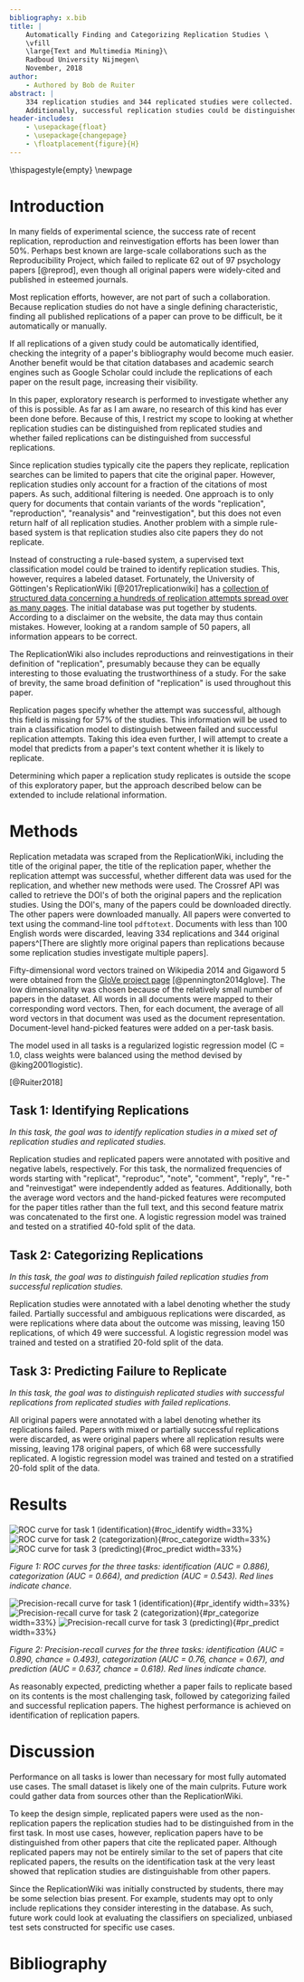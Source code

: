```yaml
---
bibliography: x.bib
title: |
    Automatically Finding and Categorizing Replication Studies \
    \vfill
    \large{Text and Multimedia Mining}\
    Radboud University Nijmegen\
    November, 2018
author:
    - Authored by Bob de Ruiter
abstract: |
    334 replication studies and 344 replicated studies were collected. Replication studies could be identified in the dataset based on text content at a higher rate than chance (AUROC = 0.886).
    Additionally, successful replication studies could be distinguished from failed replication studies at a higher rate than chance (AUROC = 0.664).
header-includes:
    - \usepackage{float}
    - \usepackage{changepage}
    - \floatplacement{figure}{H}
---
```


\thispagestyle{empty}
\newpage

# Introduction

In many fields of experimental science, the success rate of recent replication, reproduction and reinvestigation efforts has been lower than 50%.
Perhaps best known are large-scale collaborations such as the Reproducibility Project, which failed to replicate 62 out of 97 psychology papers [@reprod],
even though all original papers were widely-cited and published in esteemed journals.

Most replication efforts, however, are not part of such a collaboration. Because replication studies do not have a single defining characteristic, finding all published replications of a paper can prove to be difficult, be it automatically or manually.

If all replications of a given study could be automatically identified, checking the integrity of a paper's bibliography would become much easier. Another benefit would be that citation databases and academic search engines such as Google Scholar could include the replications of each paper on the result page, increasing their visibility.

In this paper, exploratory research is performed to investigate whether any of this is possible. As far as I am aware, no research of this kind has ever been done before. Because of this, I restrict my scope to looking at whether replication studies can be distinguished from replicated studies and whether failed replications can be distinguished from successful replications.

Since replication studies typically cite the papers they replicate, replication searches can be limited to papers that cite the original paper. However, replication studies only account for a fraction of the citations of most papers. As such, additional filtering is needed. One approach is to only query for documents that contain variants of the words "replication", "reproduction", "reanalysis" and "reinvestigation", but this does not even return half of all replication studies. Another problem with a simple rule-based system is that replication studies also cite papers they do not replicate.

Instead of constructing a rule-based system, a supervised text classification model could be trained to identify replication studies. This, however, requires a labeled dataset. Fortunately, the University of Göttingen's ReplicationWiki [@2017replicationwiki] has a [collection of structured data concerning a hundreds of replication attempts spread over as many pages](http://replication.uni-goettingen.de/wiki/index.php/Category:Replication). The initial database was put together by students. According to a disclaimer on the website, the data may thus contain mistakes. However, looking at a random sample of 50 papers, all information appears to be correct.

The ReplicationWiki also includes reproductions and reinvestigations in their definition of "replication", presumably because they can be equally interesting to those evaluating the trustworthiness of a study. For the sake of brevity, the same broad definition of "replication" is used throughout this paper.

Replication pages specify whether the attempt was successful, although this field is missing for 57% of the studies. This information will be used to train a classification model to distinguish between failed and successful replication attempts. Taking this idea even further, I will attempt to create a model that predicts from a paper's text content whether it is likely to replicate.

Determining which paper a replication study replicates is outside the scope of this exploratory paper, but the approach described below can be extended to include relational information.

# Methods

Replication metadata was scraped from the ReplicationWiki, including the title of the original paper, the title of the replication paper, whether the replication attempt was successful, whether different data was used for the replication, and whether new methods were used. The Crossref API was called to retrieve the DOI's of both the original papers and the replication studies. Using the DOI's, many of the papers could be downloaded directly. The other papers were downloaded manually. All papers were converted to text using the command-line tool `pdftotext`. Documents with less than 100 English words were discarded, leaving 334 replications and 344 original papers^[There are slightly more original papers than replications because some replication studies investigate multiple papers].

Fifty-dimensional word vectors trained on Wikipedia 2014 and Gigaword 5 were obtained from the [GloVe project page] [@pennington2014glove]. The low dimensionality was chosen because of the relatively small number of papers in the dataset. All words in all documents were mapped to their corresponding word vectors. Then, for each document, the average of all word vectors in that document was used as the document representation. Document-level hand-picked features were added on a per-task basis.

The model used in all tasks is a regularized logistic regression model (C = 1.0, class weights were balanced using the method devised by @king2001logistic).

[@Ruiter2018]

## Task 1: Identifying Replications

*In this task, the goal was to identify replication studies in a mixed set of replication studies and replicated studies.*

Replication studies and replicated papers were annotated with positive and negative labels, respectively. For this task, the normalized frequencies of words starting with "replicat", "reproduc", "note", "comment", "reply", "re-" and "reinvestigat" were independently added as features. Additionally, both the average word vectors and the hand-picked features were recomputed for the paper titles rather than the full text, and this second feature matrix was concatenated to the first one. A logistic regression model was trained and tested on a stratified 40-fold split of the data.

## Task 2: Categorizing Replications

*In this task, the goal was to distinguish failed replication studies from successful replication studies.*

Replication studies were annotated with a label denoting whether the study failed. Partially successful and ambiguous replications were discarded, as were replications where data about the outcome was missing, leaving 150 replications, of which 49 were successful. A logistic regression model was trained and tested on a stratified 20-fold split of the data.

## Task 3: Predicting Failure to Replicate

*In this task, the goal was to distinguish replicated studies with successful replications from replicated studies with failed replications.*

All original papers were annotated with a label denoting whether its replications failed. Papers with mixed or partially successful replications were discarded, as were original papers where all replication results were missing, leaving 178 original papers, of which 68 were successfully replicated. A logistic regression model was trained and tested on a stratified 20-fold split of the data.

# Results

![ROC curve for task 1 (identification)](roc_identify.png){#roc_identify width=33%}
![ROC curve for task 2 (categorization)](roc_categorize.png){#roc_categorize width=33%}
![ROC curve for task 3 (predicting)](roc_predict.png){#roc_predict width=33%}

*Figure 1: ROC curves for the three tasks: identification (AUC = 0.886), categorization (AUC = 0.664), and prediction (AUC = 0.543). Red lines indicate chance.*

![Precision-recall curve for task 1 (identification)](pr_identify.png){#pr_identify width=33%}
![Precision-recall curve for task 2 (categorization)](pr_categorize.png){#pr_categorize width=33%}
![Precision-recall curve for task 3 (predicting)](pr_predict.png){#pr_predict width=33%}

*Figure 2: Precision-recall curves for the three tasks: identification (AUC = 0.890, chance = 0.493), categorization (AUC = 0.76, chance = 0.67), and prediction (AUC = 0.637, chance = 0.618). Red lines indicate chance.*

As reasonably expected, predicting whether a paper fails to replicate based on its contents is the most challenging task, followed by categorizing failed and successful replication papers. The highest performance is achieved on identification of replication papers.

<!-- ![Precision-recall curves for all tasks](pr.png){#pr} -->

# Discussion

Performance on all tasks is lower than necessary for most fully automated use cases. The small dataset is likely one of the main culprits. Future work could gather data from sources other than the ReplicationWiki.

To keep the design simple, replicated papers were used as the non-replication papers the replication studies had to be distinguished from in the first task. In most use cases, however, replication papers have to be distinguished from other papers that cite the replicated paper. Although replicated papers may not be entirely similar to the set of papers that cite replicated papers, the results on the identification task at the very least showed that replication studies are distinguishable from other papers.

Since the ReplicationWiki was initially constructed by students, there may be some selection bias present. For example, students may opt to only include replications they consider interesting in the database. As such, future work could look at evaluating the classifiers on specialized, unbiased test sets constructed for specific use cases.

[GloVe project page]: https://nlp.stanford.edu/projects/glove/

# Bibliography
